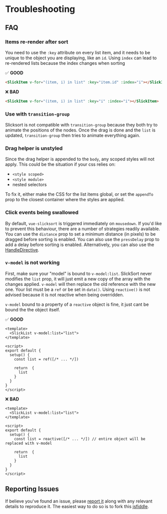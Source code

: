 # Troubleshooting

## FAQ

### Items re-render after sort

You need to use the `:key` attribute on every list item, and it needs to be unique to the object you are displaying, like an `id`. Using `index` can lead to re-rendered lists because the index changes when sorting

✅ **GOOD**

```html
<SlickItem v-for="(item, i) in list" :key="item.id" :index="i"></SlickItem>
```

❌ **BAD**

```html
<SlickItem v-for="(item, i) in list" :key="i" :index="i"></SlickItem>
```

### Use with `transition-group`

Slicksort is not compatible with `transition-group` because they both try to animate the positions of the nodes. Once the drag is done and the `list` is updated, `transition-group` then tries to animate everything again.

### Drag helper is unstyled

Since the drag helper is appended to the `body`, any scoped styles will not apply. This could be the situation if your css relies on:

- `<style scoped>`
- `<style module>`
- nested selectors

To fix it, either make the CSS for the list items global, or set the `appendTo` prop to the closest container where the styles are applied.

### Click events being swallowed

By default, `vue-slicksort` is triggered immediately on `mousedown`. If you'd like to prevent this behaviour, there are a number of strategies readily available. You can use the `distance` prop to set a minimum distance (in pixels) to be dragged before sorting is enabled. You can also use the `pressDelay` prop to add a delay before sorting is enabled. Alternatively, you can also use the [HandleDirective](https://github.com/Jexordexan/vue-slicksort/blob/master/src/HandleDirective.js).

### `v-model` is not working

First, make sure your "model" is bound to `v-model:list`. SlickSort never modifies the `list` prop, it will just emit a new copy of the array with the changes applied. `v-model` will then replace the old reference with the new one. Your list must be a `ref` or be set in `data()`. Using `reactive()` is not advised because it is not reactive when being overridden.

`v-model` bound to a property of a `reactive` object is fine, it just cant be bound the the object itself.

✅ **GOOD**

```vue
<template>
  <SlickList v-model:list="list">
</template>

<script>
export default {
  setup() {
    const list = ref([/* ... */])

    return  {
      list
    }
  }
}
</script>
```

❌ **BAD**

```vue
<template>
  <SlickList v-model:list="list">
</template>

<script>
export default {
  setup() {
    const list = reactive([/* ... */]) // entire object will be replaced with v-model

    return  {
      list
    }
  }
}
</script>
```

## Reporting Issues

If believe you've found an issue, please [report it](https://github.com/Jexordexan/vue-slicksort/issues) along with any relevant details to reproduce it. The easiest way to do so is to fork this [jsfiddle](https://jsfiddle.net/Jexordexan/1puv2L6c/).
